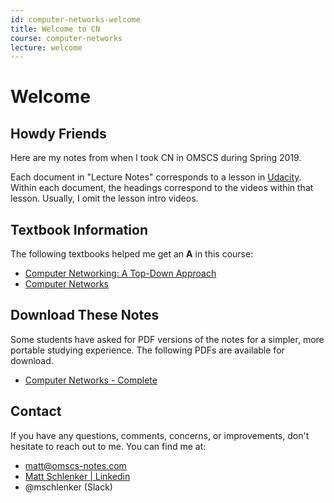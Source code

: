 ```yaml
---
id: computer-networks-welcome
title: Welcome to CN
course: computer-networks
lecture: welcome
---
```


# Welcome

## Howdy Friends

Here are my notes from when I took CN in OMSCS during Spring 2019.

Each document in "Lecture Notes" corresponds to a lesson in [Udacity](https://classroom.udacity.com/courses/ud436). Within each document, the headings correspond to the videos within that lesson. Usually, I omit the lesson intro videos.

## Textbook Information

The following textbooks helped me get an **A** in this course:

* [Computer Networking: A Top-Down Approach](https://amzn.to/3bTL2o3)
* [Computer Networks](https://amzn.to/3gjF0km)

## Download These Notes

Some students have asked for PDF versions of the notes for a simpler, more portable studying experience. The following PDFs are available for download.

* [Computer Networks - Complete](https://payhip.com/b/9UGM)

## Contact

If you have any questions, comments, concerns, or improvements, don't hesitate to reach out to me. You can find me at:

* [matt@omscs-notes.com](mailto:matt@omscs-notes.com)
* [Matt Schlenker \| Linkedin](https://www.linkedin.com/in/matt-schlenker-3457b047/)
* @mschlenker \(Slack\)

